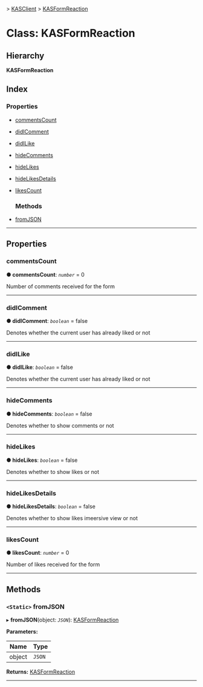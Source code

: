 [](../README.md) > [KASClient](../modules/kasclient.md) > [KASFormReaction](../classes/kasclient.kasformreaction.md)

# Class: KASFormReaction

## Hierarchy

**KASFormReaction**

## Index

### Properties

* [commentsCount](kasclient.kasformreaction.md#commentscount)
* [didIComment](kasclient.kasformreaction.md#didicomment)
* [didILike](kasclient.kasformreaction.md#didilike)
* [hideComments](kasclient.kasformreaction.md#hidecomments)
* [hideLikes](kasclient.kasformreaction.md#hidelikes)
* [hideLikesDetails](kasclient.kasformreaction.md#hidelikesdetails)
* [likesCount](kasclient.kasformreaction.md#likescount)
  ### Methods

* [fromJSON](kasclient.kasformreaction.md#fromjson)

---

## Properties

<a id="commentscount"></a>

###  commentsCount

**● commentsCount**: *`number`* = 0

Number of comments received for the form

___
<a id="didicomment"></a>

###  didIComment

**● didIComment**: *`boolean`* = false

Denotes whether the current user has already liked or not

___
<a id="didilike"></a>

###  didILike

**● didILike**: *`boolean`* = false

Denotes whether the current user has already liked or not

___
<a id="hidecomments"></a>

###  hideComments

**● hideComments**: *`boolean`* = false

Denotes whether to show comments or not

___
<a id="hidelikes"></a>

###  hideLikes

**● hideLikes**: *`boolean`* = false

Denotes whether to show likes or not

___
<a id="hidelikesdetails"></a>

###  hideLikesDetails

**● hideLikesDetails**: *`boolean`* = false

Denotes whether to show likes imeersive view or not

___
<a id="likescount"></a>

###  likesCount

**● likesCount**: *`number`* = 0

Number of likes received for the form

___

## Methods

<a id="fromjson"></a>

### `<Static>` fromJSON

▸ **fromJSON**(object: *`JSON`*): [KASFormReaction](kasclient.kasformreaction.md)

**Parameters:**

| Name | Type |
| ------ | ------ |
| object | `JSON` |

**Returns:** [KASFormReaction](kasclient.kasformreaction.md)

___

